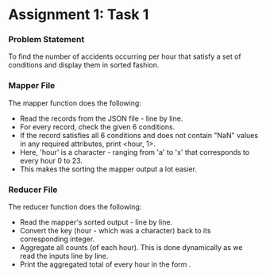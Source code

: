 # Assignment 1: Task 1 <br>

### Problem Statement ###
To find the number of accidents occurring per hour that satisfy a set of conditions and display them in sorted fashion. <br>

### Mapper File ###
The mapper function does the following: <br>
 * Read the records from the JSON file - line by line. <br>
 * For every record, check the given 6 conditions. <br>
 * If the record satisfies all 6 conditions and does not contain "NaN" values in any required attributes, print <hour, 1>. <br>
 * Here, 'hour' is a character - ranging from 'a' to 'x' that corresponds to every hour 0 to 23. <br>
 * This makes the sorting the mapper output a lot easier. <br>

### Reducer File ###
The reducer function does the following: <br>
 * Read the mapper's sorted output - line by line. <br>
 * Convert the key (hour - which was a character) back to its corresponding integer. <br>
 * Aggregate all counts (of each hour). This is done dynamically as we read the inputs line by line. <br>
 * Print the aggregated total of every hour in the form <hour count>.
